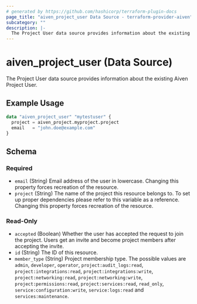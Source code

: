 ```yaml
---
# generated by https://github.com/hashicorp/terraform-plugin-docs
page_title: "aiven_project_user Data Source - terraform-provider-aiven"
subcategory: ""
description: |-
  The Project User data source provides information about the existing Aiven Project User.
---
```


# aiven_project_user (Data Source)

The Project User data source provides information about the existing Aiven Project User.

## Example Usage

```terraform
data "aiven_project_user" "mytestuser" {
  project = aiven_project.myproject.project
  email   = "john.doe@example.com"
}
```

<!-- schema generated by tfplugindocs -->
## Schema

### Required

- `email` (String) Email address of the user in lowercase. Changing this property forces recreation of the resource.
- `project` (String) The name of the project this resource belongs to. To set up proper dependencies please refer to this variable as a reference. Changing this property forces recreation of the resource.

### Read-Only

- `accepted` (Boolean) Whether the user has accepted the request to join the project. Users get an invite and become project members after accepting the invite.
- `id` (String) The ID of this resource.
- `member_type` (String) Project membership type. The possible values are `admin`, `developer`, `operator`, `project:audit_logs:read`, `project:integrations:read`, `project:integrations:write`, `project:networking:read`, `project:networking:write`, `project:permissions:read`, `project:services:read`, `read_only`, `service:configuration:write`, `service:logs:read` and `services:maintenance`.
